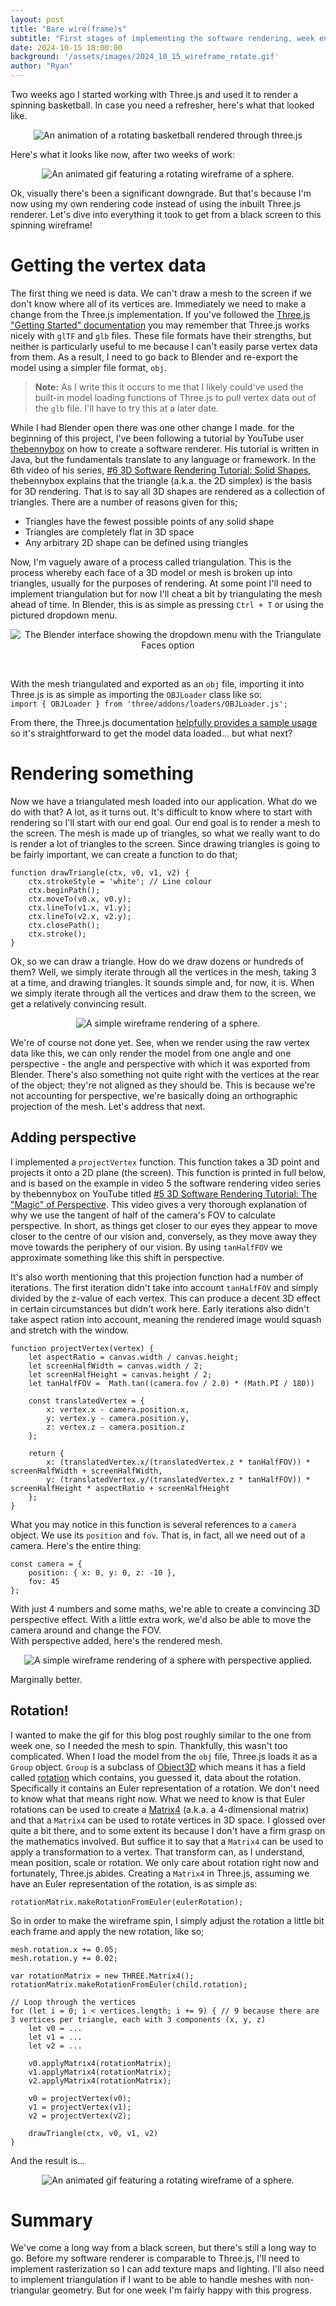 ```yaml
---
layout: post
title: "Bare wire(frame)s"
subtitle: "First stages of implementing the software rendering, week ending 2024-10-15"
date: 2024-10-15 18:00:00
background: '/assets/images/2024_10_15_wireframe_rotate.gif'
author: "Ryan"
---
```


Two weeks ago I started working with Three.js and used it to render a spinning basketball. In case you need a refresher, here's what that looked like.
<br>
<p style="text-align: center;">
  <img src="{{ "/assets/images/2024_10_01_rendered_basketball.gif" | relative_url }}" alt="An animation of a rotating basketball rendered through three.js" style="max-width: 100%; height: auto;">
</p>

Here's what it looks like now, after two weeks of work:
<br>
<p style="text-align: center;">
  <img src="{{ "/assets/images/2024_10_15_wireframe_rotate.gif" | relative_url }}" alt="An animated gif featuring a rotating wireframe of a sphere." style="max-width: 100%; height: auto;">
</p>

Ok, visually there's been a significant downgrade. But that's because I'm now using my own rendering code instead of using the inbuilt Three.js renderer. Let's dive into everything it took to get from a black screen to this spinning wireframe!

# Getting the vertex data
The first thing we need is data. We can't draw a mesh to the screen if we don't know where all of its vertices are. Immediately we need to make a change from the Three.js implementation. If you've followed the [Three.js "Getting Started" documentation](https://threejs.org/docs/#manual/en/introduction/Loading-3D-models) you may remember that Three.js works nicely with `glTF` and `glb` files. These file formats have their strengths, but neither is particularly useful to me because I can't easily parse vertex data from them. As a result, I need to go back to Blender and re-export the model using a simpler file format, `obj`.
> **Note:** As I write this it occurs to me that I likely could've used the built-in model loading functions of Three.js to pull vertex data out of the `glb` file. I'll have to try this at a later date.

While I had Blender open there was one other change I made. for the beginning of this project, I've been following a tutorial by YouTube user [thebennybox](https://www.youtube.com/@thebennybox) on how to create a software renderer. His tutorial is written in Java, but the fundamentals translate to any language or framework. In the 6th video of his series, [#6 3D Software Rendering Tutorial: Solid Shapes](https://youtu.be/V2vjePWZ1GI?si=g6-Ex7USrLzE4LCP&t=572), thebennybox explains that the triangle (a.k.a. the 2D simplex) is the basis for 3D rendering. That is to say all 3D shapes are rendered as a collection of triangles. There are a number of reasons given for this;
- Triangles have the fewest possible points of any solid shape
- Triangles are completely flat in 3D space
- Any arbitrary 2D shape can be defined using triangles

Now, I'm vaguely aware of a process called triangulation. This is the process whereby each face of a 3D model or mesh is broken up into triangles, usually for the purposes of rendering. At some point I'll need to implement triangulation but for now I'll cheat a bit by triangulating the mesh ahead of time. In Blender, this is as simple as pressing `Ctrl + T` or using the pictured dropdown menu.
<br>
<p style="text-align: center;">
  <img src="{{ "/assets/images/2024_10_15_triangulate_faces.png" | relative_url }}" alt="The Blender interface showing the dropdown menu with the Triangulate Faces option" style="max-width: 100%; height: auto;">
</p>

<br>

With the mesh triangulated and exported as an `obj` file, importing it into Three.js is as simple as importing the `OBJLoader` class like so:<br>
`import { OBJLoader } from 'three/addons/loaders/OBJLoader.js';`

From there, the Three.js documentation [helpfully provides a sample usage](https://threejs.org/docs/#examples/en/loaders/OBJLoader) so it's straightforward to get the model data loaded... but what next?

# Rendering something
Now we have a triangulated mesh loaded into our application. What do we do with that? A lot, as it turns out. It's difficult to know where to start with rendering so I'll start with our end goal. Our end goal is to render a mesh to the screen. The mesh is made up of triangles, so what we really want to do is render a lot of triangles to the screen. Since drawing triangles is going to be fairly important, we can create a function to do that;
<br>

```
function drawTriangle(ctx, v0, v1, v2) {
    ctx.strokeStyle = 'white'; // Line colour
    ctx.beginPath();
    ctx.moveTo(v0.x, v0.y);
    ctx.lineTo(v1.x, v1.y);
    ctx.lineTo(v2.x, v2.y);
    ctx.closePath();
    ctx.stroke();
}
```

Ok, so we can draw a triangle. How do we draw dozens or hundreds of them? Well, we simply iterate through all the vertices in the mesh, taking 3 at a time, and drawing triangles. It sounds simple and, for now, it is. When we simply iterate through all the vertices and draw them to the screen, we get a relatively convincing result.
<br>
<p style="text-align: center;">
  <img src="{{ "/assets/images/2024_10_15_just_draw_triangles.png" | relative_url }}" alt="A simple wireframe rendering of a sphere." style="max-width: 100%; height: auto;">
</p>

We're of course not done yet. See, when we render using the raw vertex data like this, we can only render the model from one angle and one perspective - the angle and perspective with which it was exported from Blender. There's also something not quite right with the vertices at the rear of the object; they're not aligned as they should be. This is because we're not accounting for perspective, we're basically doing an orthographic projection of the mesh. Let's address that next.

## Adding perspective
I implemented a `projectVertex` function. This function takes a 3D point and projects it onto a 2D plane (the screen). This function is printed in full below, and is based on the example in video 5 the software rendering video series by thebennybox on YouTube titled [#5 3D Software Rendering Tutorial: The "Magic" of Perspective](https://www.youtube.com/watch?v=D3IhkRulkFE&list=PLEETnX-uPtBUbVOok816vTl1K9vV1GgH5&index=6). This video gives a very thorough explanation of why we use the tangent of half of the camera's FOV to calculate perspective. In short, as things get closer to our eyes they appear to move closer to the centre of our vision and, conversely, as they move away they move towards the periphery of our vision. By using `tanHalfFOV` we approximate something like this shift in perspective.

It's also worth mentioning that this projection function had a number of iterations. The first iteration didn't take into account `tanHalfFOV` and simply divided by the z-value of each vertex. This can produce a decent 3D effect in certain circumstances but didn't work here. Early iterations also didn't take aspect ration into account, meaning the rendered image would squash and stretch with the window.

```
function projectVertex(vertex) {
    let aspectRatio = canvas.width / canvas.height;
    let screenHalfWidth = canvas.width / 2;
    let screenHalfHeight = canvas.height / 2;
    let tanHalfFOV =  Math.tan((camera.fov / 2.0) * (Math.PI / 180))

    const translatedVertex = {
        x: vertex.x - camera.position.x,
        y: vertex.y - camera.position.y,
        z: vertex.z - camera.position.z
    };

    return {
        x: (translatedVertex.x/(translatedVertex.z * tanHalfFOV)) * screenHalfWidth + screenHalfWidth,
        y: (translatedVertex.y/(translatedVertex.z * tanHalfFOV)) * screenHalfHeight * aspectRatio + screenHalfHeight
    };
}
```

What you may notice in this function is several references to a `camera` object. We use its `position` and `fov`. That is, in fact, all we need out of a camera. Here's the entire thing:
<br>
```
const camera = {
    position: { x: 0, y: 0, z: -10 },
    fov: 45
};
```

With just 4 numbers and some maths, we're able to create a convincing 3D perspective effect. With a little extra work, we'd also be able to move the camera around and change the FOV.
<br>
With perspective added, here's the rendered mesh.
<p style="text-align: center;">
  <img src="{{ "/assets/images/2024_10_15_triangles_with_perspective.png" | relative_url }}" alt="A simple wireframe rendering of a sphere with perspective applied." style="max-width: 100%; height: auto;">
</p>

Marginally better.

## Rotation!
I wanted to make the gif for this blog post roughly similar to the one from week one, so I needed the mesh to spin. Thankfully, this wasn't too complicated. When I load the model from the `obj` file, Three.js loads it as a `Group` object. `Group` is a subclass of [Object3D](https://threejs.org/docs/index.html#api/en/core/Object3D) which means it has a field called [rotation](https://threejs.org/docs/#api/en/core/Object3D.rotation) which contains, you guessed it, data about the rotation. Specifically it contains an Euler representation of a rotation. We don't need to know what that means right now. What we need to know is that Euler rotations can be used to create a [Matrix4](https://threejs.org/docs/#api/en/math/Matrix4) (a.k.a. a 4-dimensional matrix) and that a `Matrix4` can be used to rotate vertices in 3D space.
I glossed over quite a bit there, and to some extent its because I don't have a firm grasp on the mathematics involved. But suffice it to say that a `Matrix4` can be used to apply a transformation to a vertex. That transform can, as I understand, mean position, scale or rotation. We only care about rotation right now and fortunately, Three.js abides. Creating a `Matrix4` in Three.js, assuming we have an Euler representation of the rotation, is as simple as:
<br>
```
rotationMatrix.makeRotationFromEuler(eulerRotation);
```

So in order to make the wireframe spin, I simply adjust the rotation a little bit each frame and apply the new rotation, like so;
<br>
```
mesh.rotation.x += 0.05;
mesh.rotation.y += 0.02;

var rotationMatrix = new THREE.Matrix4();
rotationMatrix.makeRotationFromEuler(child.rotation);

// Loop through the vertices
for (let i = 0; i < vertices.length; i += 9) { // 9 because there are 3 vertices per triangle, each with 3 components (x, y, z)
    let v0 = ...
    let v1 = ...
    let v2 = ...

    v0.applyMatrix4(rotationMatrix);
    v1.applyMatrix4(rotationMatrix);
    v2.applyMatrix4(rotationMatrix);

    v0 = projectVertex(v0);
    v1 = projectVertex(v1);
    v2 = projectVertex(v2);

    drawTriangle(ctx, v0, v1, v2)
}
```

And the result is...
<br>
<p style="text-align: center;">
  <img src="{{ "/assets/images/2024_10_15_wireframe_rotate.gif" | relative_url }}" alt="An animated gif featuring a rotating wireframe of a sphere." style="max-width: 100%; height: auto;">
</p>

# Summary
We've come a long way from a black screen, but there's still a long way to go. Before my software renderer is comparable to Three.js, I'll need to implement rasterization so I can add texture maps and lighting. I'll also need to implement triangulation if I want to be able to handle meshes with non-triangular geometry. But for one week I'm fairly happy with this progress.